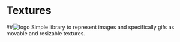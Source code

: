 # Textures

 ##![logo](https://media.giphy.com/media/sIIhZliB2McAo/giphy.gif) 
Simple library to represent images and specifically gifs as movable and resizable textures. 

